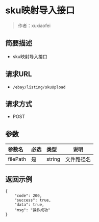# sku映射导入接口

> 作者：xuxiaofei

## 简要描述

- sku映射导入接口

## 请求URL
- ` /ebay/listing/skuUpload `
  
## 请求方式
- POST 

## 参数

|参数名|必选|类型|说明|
|:----    |:---|:----- |-----   |
|filePath |是  |string |文件路径名   |

## 返回示例 

``` 
{
    "code": 200,
    "success": true,
    "data": true,
    "msg": "操作成功"
}
```